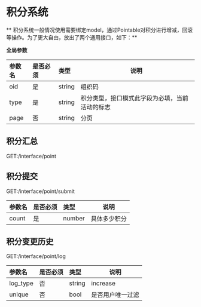 # 积分系统

** 积分系统一般情况使用需要绑定model，通过Pointable对积分进行增减，回滚等操作。为了更大自由，放出了两个通用接口，如下：**

**全局参数**

|参数名|是否必须|类型|说明|
|:----    |:---|:----- |-----   |
|oid |是  |string |组织码   |
|type |是  |string |积分类型，接口模式此字段为必填，当前活动的标志   |
|page |否  |string |分页   |



## 积分汇总

GET:/interface/point


## 积分提交

GET:/interface/point/submit

|参数名|是否必须|类型|说明|
|:----    |:---|:----- |-----   |
|count |是  |number | 具体多少积分  |


## 积分变更历史

GET:/interface/point/log

|参数名|是否必须|类型|说明|
|:----    |:---|:----- |-----   |
|log_type |否  |string | increase|decrease  |
|unique |否  |bool | 是否用户唯一过滤  |
